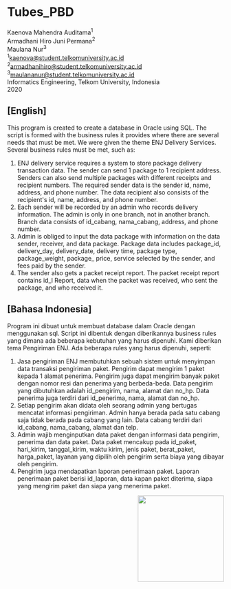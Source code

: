 
# Tubes_PBD
Kaenova Mahendra Auditama<sup>1</sup><br>
Armadhani Hiro Juni Permana<sup>2</sup><br>
Maulana Nur<sup>3</sup><br>
<sup>1</sup>kaenova@student.telkomuniversity.ac.id<br>
<sup>2</sup>armadhanihiro@student.telkomuniversity.ac.id<br>
<sup>3</sup>maulananur@student.telkomuniversity.ac.id<br>
Informatics Engineering, Telkom University, Indonesia<br>
2020

## [English]

This program is created to create a database in Oracle using SQL. The script is formed with the business rules it provides where there are several needs that must be met. We were given the theme ENJ Delivery Services. Several business rules must be met, such as: 

1. ENJ delivery service requires a system to store package delivery transaction data. The sender can send 1 package to 1 recipient address. Senders can also send multiple packages with different receipts and recipient numbers. The required sender data is the sender id, name, address, and phone number. The data recipient also consists of the recipient's id, name, address, and phone number. 
2. Each sender will be recorded by an admin who records delivery information. The admin is only in one branch, not in another branch. Branch data consists of id_cabang, nama_cabang, address, and phone number.
3. Admin is obliged to input the data package with information on the data sender, receiver, and data package. Package data includes package_id, delivery_day, delivery_date, delivery time, package type, package_weight, package_ price, service selected by the sender, and fees paid by the sender.
4. The sender also gets a packet receipt report. The packet receipt report contains id_l Report, data when the packet was received, who sent the package, and who received it. 


## [Bahasa Indonesia]

Program ini dibuat untuk membuat database dalam Oracle dengan menggunakan sql. Script ini dibentuk dengan diberikannya business rules yang dimana ada beberapa kebutuhan yang harus dipenuhi. Kami diberikan tema Pengiriman ENJ. Ada beberapa rules yang harus dipenuhi, seperti:

1.  Jasa pengiriman ENJ membutuhkan sebuah sistem untuk menyimpan data transaksi pengiriman paket. Pengirim dapat mengirim 1 paket kepada 1 alamat penerima. Pengirim juga dapat mengirim banyak paket dengan nomor resi dan penerima yang berbeda-beda. Data pengirim yang dibutuhkan adalah id_pengirim, nama, alamat dan no_hp. Data penerima juga terdiri dari id_penerima, nama, alamat dan no_hp.
2.  Setiap pengirim akan didata oleh seorang admin yang bertugas mencatat informasi pengiriman. Admin hanya berada pada satu cabang saja tidak berada pada cabang yang lain. Data cabang terdiri dari id_cabang, nama_cabang, alamat dan telp.
3.  Admin wajib menginputkan data paket dengan informasi data pengirim, penerima dan data paket. Data paket mencakup pada id_paket, hari_kirim, tanggal_kirim, waktu kirim, jenis paket, berat_paket, harga_paket, layanan yang dipilih oleh pengirim serta biaya yang dibayar oleh pengirim.
4.  Pengirim juga mendapatkan laporan penerimaan paket. Laporan penerimaan paket berisi id_laporan, data kapan paket diterima, siapa yang mengirim paket dan siapa yang menerima paket.

<img  align= "right" src="https://cdn.discordapp.com/attachments/527433841690804224/791558706508726292/Pre-comp-3.gif"  width="200">
